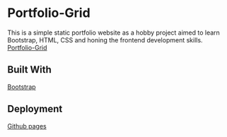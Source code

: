 # Portfolio-Grid
This is a simple static portfolio website as a hobby project aimed to learn Bootstrap, HTML, CSS and honing the frontend development skills.\
[Portfolio-Grid](https://ahmedfawzy98.github.io/Bootstrap-portfoliogrid-website/)

## Built With
[Bootstrap](https://getbootstrap.com)

## Deployment
[Github pages](https://pages.github.com/)
